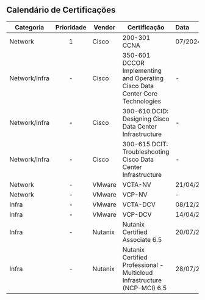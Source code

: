 ## Calendário de Certificações

| Categoria | Prioridade | Vendor           | Certificação                                         | Data       | Certificado? |
| --------- |:----------:| ---------------- | ---------------------------------------------------- |:---------- |:------------:|
| Network   |      1     | Cisco            | 200-301 CCNA                                         | 07/2024          | Previsto |
| Network/Infra |  -     | Cisco            | 350-601 DCCOR Implementing and Operating Cisco Data Center Core Technologies | -          | -            |
| Network/Infra |  -     | Cisco            | 300-610 DCID: Designing Cisco Data Center Infrastructure | -      | -            |
| Network/Infra |  -     | Cisco            | 300-615 DCIT: Troubleshooting Cisco Data Center Infrastructure | - | -           |
| Network   |      -     | VMware           | VCTA-NV                                              | 21/04/2024 | Sim |
| Network   |      -     | VMware           | VCP-NV                                               | -          | -            |
| Infra     |      -     | VMware           | VCTA-DCV                                             | 08/12/2023 |      Sim     |
| Infra     |      -     | VMware           | VCP-DCV                                              | 14/04/2024 | Sim |
| Infra     |      -     | Nutanix          | Nutanix Certified Associate 6.5 | 20/07/2024 | Previsto |
| Infra     |      -     | Nutanix          | Nutanix Certified Professional - Multicloud Infrastructure (NCP-MCI) 6.5 | 28/07/2024 | Previsto |
